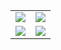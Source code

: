 
<!--
**eunrcn/eunrcn** is a ✨ _special_ ✨ repository because its `README.md` (this file) appears on your GitHub profile.

Here are some ideas to get you started:

- 🔭 I’m currently working on ...
- 🌱 I’m currently learning ...
- 👯 I’m looking to collaborate on ...
- 🤔 I’m looking for help with ...
- 💬 Ask me about ...
- 📫 How to reach me: ...
- 😄 Pronouns: ...
- ⚡ Fun fact: ...
-->




<table>
    <tr>
        <td>
            <img src="https://github-profile-trophy.vercel.app/?username=eunrcn&row=3&column=4&no-bg=false"/>
        </td>
        <td>
            <img src="https://github-readme-streak-stats.herokuapp.com/?user=eunrcn&no-bg=true"/>
        </td> 
    </tr>
    <tr>
        <td>
            <img src="https://github-readme-stats.vercel.app/api?username=eunrcn&count_private=true&show_icons=true&theme=gradient"/>
        </td>
        <td>
            <img src="https://github-readme-stats.vercel.app/api/top-langs/?username=eunrcn&langs_count=10&layout=compact&hide=php,scss,css,html,batchfile,gherkin,freemarker,xslt,tsql,ruby&no-bg=true"/>
        </td>
    </tr>
</table>
